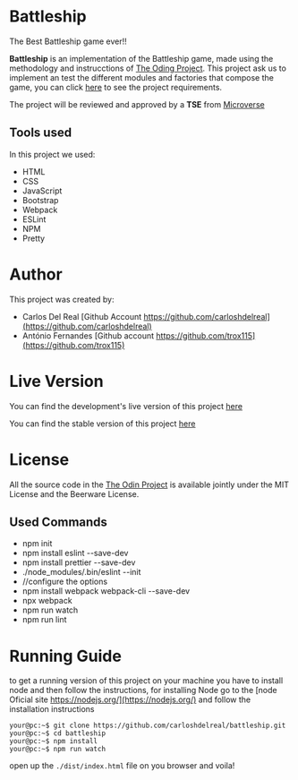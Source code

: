 # Battleship

The Best Battleship game ever!!

**Battleship** is an implementation of the Battleship game, made using the methodology and instrucctions of [The Oding Project](https://www.theodinproject.com). This project ask us to implement an test the different modules and factories that compose the game, you can click [here](https://www.theodinproject.com/courses/javascript/lessons/battleship?ref=lnav) to see the project requirements.

The project will be reviewed and approved by a **TSE** from [Microverse](https://microverse.org)

## Tools used

In this project we used:

- HTML
- CSS
- JavaScript
- Bootstrap
- Webpack
- ESLint
- NPM
- Pretty

# Author

This project was created by:

- Carlos Del Real [Github Account https://github.com/carloshdelreal](https://github.com/carloshdelreal)
- António Fernandes [Github account https://github.com/trox115](https://github.com/trox115)

# Live Version

You can find the development's live version of this project [here]()

You can find the stable version of this project [here]()

# License

All the source code in the [The Odin Project](https://www.theodinproject.com/courses/javascript/lessons/weather-app) is available jointly under the MIT License and the Beerware License.

## Used Commands

- npm init
- npm install eslint --save-dev
- npm install prettier --save-dev
- ./node_modules/.bin/eslint --init
- //configure the options
- npm install webpack webpack-cli --save-dev
- npx webpack
- npm run watch
- npm run lint

# Running Guide

to get a running version of this project on your machine you have to install node and then follow the instructions, for installing Node go to the [node Oficial site https://nodejs.org/](https://nodejs.org/) and follow the installation instructions

```Shell
your@pc:~$ git clone https://github.com/carloshdelreal/battleship.git
your@pc:~$ cd battleship
your@pc:~$ npm install
your@pc:~$ npm run watch

```
open up the `./dist/index.html` file on you browser and voila!
